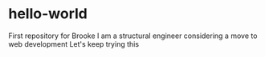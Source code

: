 # hello-world
First repository for Brooke
I am a structural engineer considering a move to web development
Let's keep trying this
